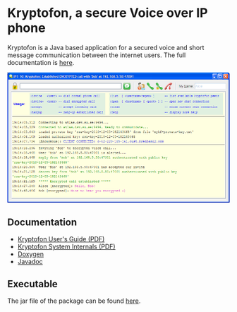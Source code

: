 # Kryptofon, a secure Voice over IP phone

Kryptofon is a Java based application for a secured voice and short message communication between the internet users. 
The full documentation is [here](https://mekeetsa.github.io/kryptofon).

![screenshot](docs/kryptofon.png)

## Documentation

* [Kryptofon User's Guide (PDF)](docs/description/Kryptofon_UsersGuide.pdf)
* [Kryptofon System Internals (PDF)](docs/description/Kryptofon_SysInternals.pdf)
* [Doxygen](https://mekeetsa.github.io/kryptofon/)
* [Javadoc](https://mekeetsa.github.io/kryptofon/java-docs/)

## Executable

The jar file of the package can be found [here](docs/kryptofon.jar).
